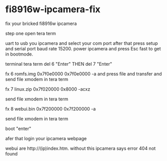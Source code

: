 # fi8916w-ipcamera-fix
fix your bricked fi8916w ipcamera


step one open tera term

uart to usb you ipcamera and select your com port
after that press setup and serial port baud rate 15200.
power ipcamera and press Esc fast to get in bootmode.




terminal tera term
del 6 "Enter" THEN del 7 "Enter"

fx 6 romfs.img 0x7f0e0000 0x7f0e0000 -a
and press file and transfer and 
send file xmodem in tera term

fx 7 linux.zip 0x7f020000 0x8000 -acxz

send file xmodem in tera term

fx 8 webui.bin 0x7f200000 0x7f200000 -a

send file xmodem in tera term

boot "enter"

afer that login your ipcamera webpage

webui are http://(ip)index.htm. without this ipcamera says error 404 not found
